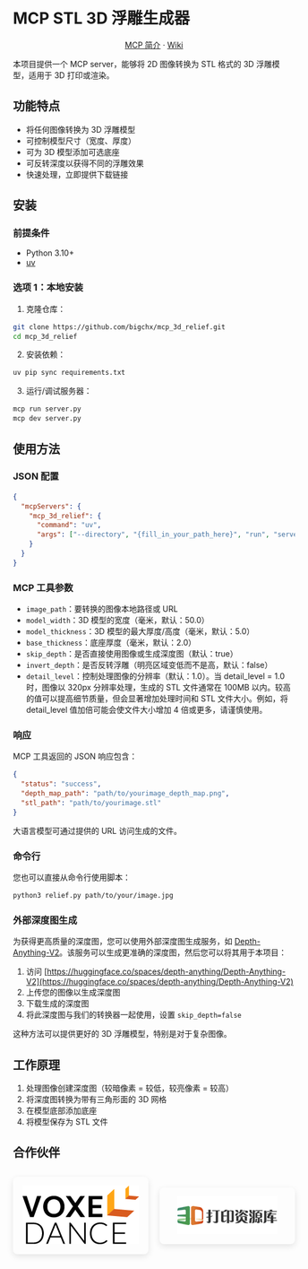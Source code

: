 # MCP STL 3D 浮雕生成器

<div align="center">

[MCP 简介](https://modelcontextprotocol.io/introduction)
·
[Wiki](https://deepwiki.com/Bigchx/mcp_3d_relief)

</div>

本项目提供一个 MCP server，能够将 2D 图像转换为 STL 格式的 3D 浮雕模型，适用于 3D 打印或渲染。

## 功能特点

- 将任何图像转换为 3D 浮雕模型
- 可控制模型尺寸（宽度、厚度）
- 可为 3D 模型添加可选底座
- 可反转深度以获得不同的浮雕效果
- 快速处理，立即提供下载链接

## 安装

### 前提条件

- Python 3.10+
- [uv](https://docs.astral.sh/uv/#installation)

### 选项 1：本地安装

1. 克隆仓库：

```bash
git clone https://github.com/bigchx/mcp_3d_relief.git
cd mcp_3d_relief
```

2. 安装依赖：

```bash
uv pip sync requirements.txt
```

3. 运行/调试服务器：

```bash
mcp run server.py
mcp dev server.py
```

## 使用方法

### JSON 配置

```json
{
  "mcpServers": {
    "mcp_3d_relief": {
      "command": "uv",
      "args": ["--directory", "{fill_in_your_path_here}", "run", "server.py"]
    }
  }
}
```

### MCP 工具参数

- `image_path`：要转换的图像本地路径或 URL
- `model_width`：3D 模型的宽度（毫米，默认：50.0）
- `model_thickness`：3D 模型的最大厚度/高度（毫米，默认：5.0）
- `base_thickness`：底座厚度（毫米，默认：2.0）
- `skip_depth`：是否直接使用图像或生成深度图（默认：true）
- `invert_depth`：是否反转浮雕（明亮区域变低而不是高，默认：false）
- `detail_level`：控制处理图像的分辨率（默认：1.0）。当 detail_level = 1.0 时，图像以 320px 分辨率处理，生成的 STL 文件通常在 100MB 以内。较高的值可以提高细节质量，但会显著增加处理时间和 STL 文件大小。例如，将 detail_level 值加倍可能会使文件大小增加 4 倍或更多，请谨慎使用。

### 响应

MCP 工具返回的 JSON 响应包含：

```json
{
  "status": "success",
  "depth_map_path": "path/to/yourimage_depth_map.png",
  "stl_path": "path/to/yourimage.stl"
}
```

大语言模型可通过提供的 URL 访问生成的文件。

### 命令行

您也可以直接从命令行使用脚本：

```bash
python3 relief.py path/to/your/image.jpg
```

### 外部深度图生成

为获得更高质量的深度图，您可以使用外部深度图生成服务，如 [Depth-Anything-V2](https://huggingface.co/spaces/depth-anything/Depth-Anything-V2)。该服务可以生成更准确的深度图，然后您可以将其用于本项目：

1. 访问 [https://huggingface.co/spaces/depth-anything/Depth-Anything-V2](https://huggingface.co/spaces/depth-anything/Depth-Anything-V2)
2. 上传您的图像以生成深度图
3. 下载生成的深度图
4. 将此深度图与我们的转换器一起使用，设置 `skip_depth=false`

这种方法可以提供更好的 3D 浮雕模型，特别是对于复杂图像。

## 工作原理

1. 处理图像创建深度图（较暗像素 = 较低，较亮像素 = 较高）
2. 将深度图转换为带有三角形面的 3D 网格
3. 在模型底部添加底座
4. 将模型保存为 STL 文件

## 合作伙伴

<div style="display: flex; justify-content: center; align-items: center; gap: 20px; margin: 30px 0;">
  <div style="flex: 1; text-align: center; padding: 15px; border-radius: 8px; box-shadow: 0 4px 12px rgba(0,0,0,0.1); transition: all 0.2s ease-in-out; max-width: 300px; hover:transform: translateY(-5px); hover:box-shadow: 0 6px 16px rgba(0,0,0,0.15);">
    <a href="https://www.voxeldance.com/" style="display: block; height: 100%;">
      <img src="images/voxeldance.png" alt="voxeldance" style="max-width: 100%; height: auto; object-fit: contain; transition: opacity 0.2s ease-in-out;">
    </a>
  </div>
  <div style="flex: 1; text-align: center; padding: 15px; border-radius: 8px; box-shadow: 0 4px 12px rgba(0,0,0,0.1); transition: all 0.2s ease-in-out; max-width: 300px; hover:transform: translateY(-5px); hover:box-shadow: 0 6px 16px rgba(0,0,0,0.15);">
    <a href="https://www.3dzyk.cn/" style="display: block; height: 100%;">
      <img src="images/3dzyk.png" alt="3dzyk" style="max-width: 100%; height: auto; object-fit: contain; transition: opacity 0.2s ease-in-out;">
    </a>
  </div>
</div>
